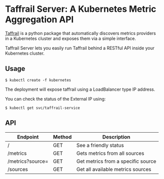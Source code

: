 Taffrail Server: A Kubernetes Metric Aggregation API
===================================================


[Taffrail] is a python package that automatically discovers metrics providers in a Kubernetes cluster and exposes them via a simple interface.

Taffrail Server lets you easily run Taffrail behind a RESTful API inside your Kubernetes cluster.

Usage
-----

```
$ kubectl create -f kubernetes
```

The deployment will expose taffrail using a LoadBalancer type IP address.

You can check the status of the External IP using:

```
$ kubectl get svc/taffrail-service
```

## API

 Endpoint           | Method      | Description                         |
| ------------------| ----------- | ------------------------------------|
| /                 | GET         | See a friendly status               |
| /metrics          | GET         | Gets metrics from all sources       |
| /metrics?source=  | GET         | Get metrics from a specific source  |
| /sources          | GET         | Get all available metrics sources   |

[Taffrail]: https://github.com/taffrailmetrics/taffrail